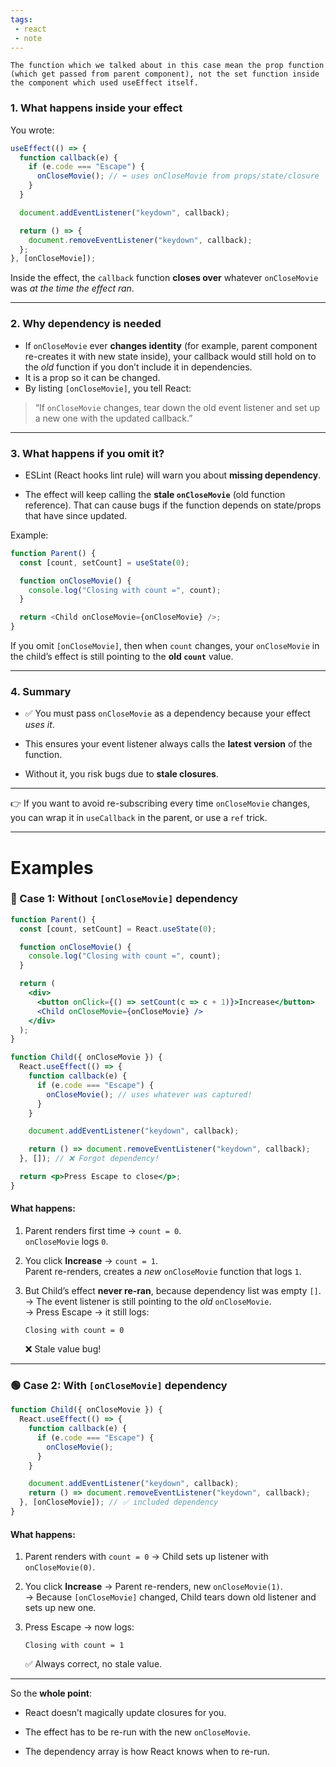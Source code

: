 ```yaml
---
tags: 
 - react
 - note
---
```


```ad-note
The function which we talked about in this case mean the prop function (which get passed from parent component), not the set function inside the component which used useEffect itself.
```

### 1. What happens inside your effect

You wrote:

```js
useEffect(() => {
  function callback(e) {
    if (e.code === "Escape") {
      onCloseMovie(); // ⬅️ uses onCloseMovie from props/state/closure
    }
  }

  document.addEventListener("keydown", callback);

  return () => {
    document.removeEventListener("keydown", callback);
  };
}, [onCloseMovie]);
```

Inside the effect, the `callback` function **closes over** whatever `onCloseMovie` was _at the time the effect ran_.

---

### 2. Why dependency is needed

- If `onCloseMovie` ever **changes identity** (for example, parent component re-creates it with new state inside), your callback would still hold on to the _old_ function if you don’t include it in dependencies.
- It is a prop so it can be changed.
- By listing `[onCloseMovie]`, you tell React:
    

> “If `onCloseMovie` changes, tear down the old event listener and set up a new one with the updated callback.”

---

### 3. What happens if you omit it?

- ESLint (React hooks lint rule) will warn you about **missing dependency**.
    
- The effect will keep calling the **stale `onCloseMovie`** (old function reference). That can cause bugs if the function depends on state/props that have since updated.
    

Example:

```js
function Parent() {
  const [count, setCount] = useState(0);

  function onCloseMovie() {
    console.log("Closing with count =", count);
  }

  return <Child onCloseMovie={onCloseMovie} />;
}
```

If you omit `[onCloseMovie]`, then when `count` changes, your `onCloseMovie` in the child’s effect is still pointing to the **old `count`** value.

---

### 4. Summary

- ✅ You must pass `onCloseMovie` as a dependency because your effect _uses it_.
    
- This ensures your event listener always calls the **latest version** of the function.
    
- Without it, you risk bugs due to **stale closures**.
    

---

👉 If you want to avoid re-subscribing every time `onCloseMovie` changes, you can wrap it in `useCallback` in the parent, or use a `ref` trick.

---

# Examples

### 🔴 Case 1: **Without `[onCloseMovie]` dependency**

```jsx
function Parent() {
  const [count, setCount] = React.useState(0);

  function onCloseMovie() {
    console.log("Closing with count =", count);
  }

  return (
    <div>
      <button onClick={() => setCount(c => c + 1)}>Increase</button>
      <Child onCloseMovie={onCloseMovie} />
    </div>
  );
}

function Child({ onCloseMovie }) {
  React.useEffect(() => {
    function callback(e) {
      if (e.code === "Escape") {
        onCloseMovie(); // uses whatever was captured!
      }
    }

    document.addEventListener("keydown", callback);

    return () => document.removeEventListener("keydown", callback);
  }, []); // ❌ Forgot dependency!

  return <p>Press Escape to close</p>;
}
```

#### What happens:

1. Parent renders first time → `count = 0`.  
    `onCloseMovie` logs `0`.
    
2. You click **Increase** → `count = 1`.  
    Parent re-renders, creates a _new_ `onCloseMovie` function that logs `1`.
    
3. But Child’s effect **never re-ran**, because dependency list was empty `[]`.  
    → The event listener is still pointing to the _old_ `onCloseMovie`.  
    → Press Escape → it still logs:
    
    ```
    Closing with count = 0
    ```
    
    ❌ Stale value bug!
    

---

### 🟢 Case 2: **With `[onCloseMovie]` dependency**

```jsx
function Child({ onCloseMovie }) {
  React.useEffect(() => {
    function callback(e) {
      if (e.code === "Escape") {
        onCloseMovie();
      }
    }

    document.addEventListener("keydown", callback);
    return () => document.removeEventListener("keydown", callback);
  }, [onCloseMovie]); // ✅ included dependency
}
```

#### What happens:

1. Parent renders with `count = 0` → Child sets up listener with `onCloseMovie(0)`.
    
2. You click **Increase** → Parent re-renders, new `onCloseMovie(1)`.  
    → Because `[onCloseMovie]` changed, Child tears down old listener and sets up new one.
    
3. Press Escape → now logs:
    
    ```
    Closing with count = 1
    ```
    
    ✅ Always correct, no stale value.
    

---

So the **whole point**:

- React doesn’t magically update closures for you.
    
- The effect has to be re-run with the new `onCloseMovie`.
    
- The dependency array is how React knows when to re-run.
    